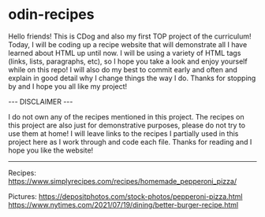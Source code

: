 # odin-recipes

Hello friends! This is CDog and also my first TOP project of the curriculum! Today, I will be coding up a recipe website that will demonstrate all I have learned about HTML up until now. I will be using a variety of HTML tags (links, lists, paragraphs, etc), so I hope you take a look and enjoy yourself while on this repo! I will also do my best to commit early and often and explain in good detail why I change things the way I do. Thanks for stopping by and I hope you all like my project!


--- DISCLAIMER ---

I do not own any of the recipes mentioned in this project. The recipes on this project are also just for demonstrative purposes, please do not try to use them at home! I will leave links to the recipes I partially used in this project here as I work through and code each file. Thanks for reading and I hope you like the website!

------------------

Recipes:
https://www.simplyrecipes.com/recipes/homemade_pepperoni_pizza/

Pictures:
https://depositphotos.com/stock-photos/pepperoni-pizza.html
https://www.nytimes.com/2021/07/19/dining/better-burger-recipe.html